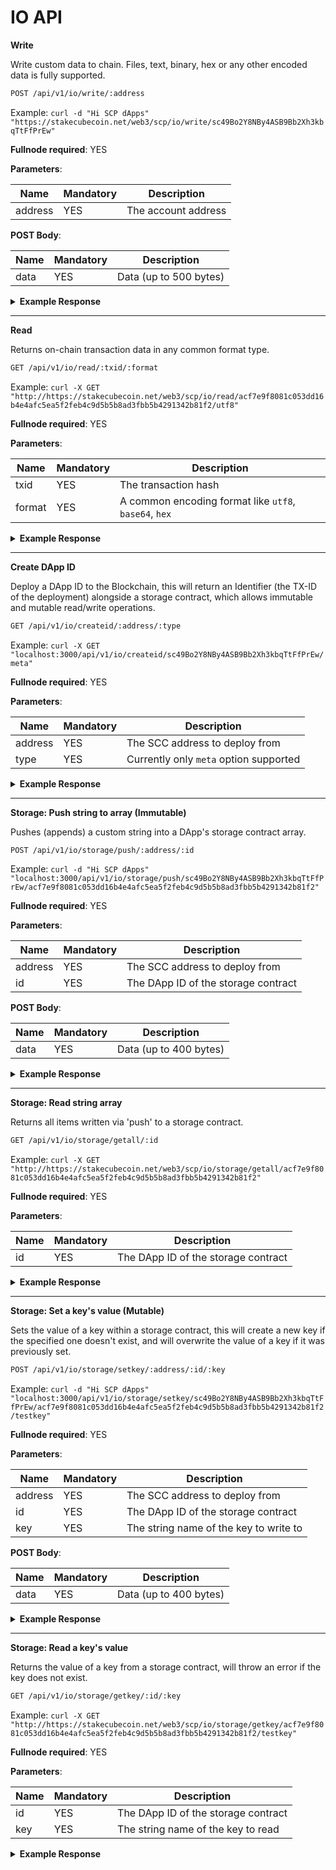 # IO API

**Write**

Write custom data to chain. Files, text, binary, hex or any other encoded data is fully supported.

```bash
POST /api/v1/io/write/:address
```

Example: `curl -d "Hi SCP dApps" "https://stakecubecoin.net/web3/scp/io/write/sc49Bo2Y8NBy4ASB9Bb2Xh3kbqTtFfPrEw"`

**Fullnode required**: YES

**Parameters**:

| Name | Mandatory | Description |
|---------|---------|---------|
| address | YES | The account address |

**POST Body**:

| Name | Mandatory | Description |
|---------|---------|---------|
| data | YES | Data (up to 500 bytes) |

<details>
<summary><strong>Example Response</strong></summary>
<p>

```json
{
    "txid": "acf7e9f8081c053dd16b4e4afc5ea5f2feb4c9d5b5b8ad3fbb5b4291342b81f2",
    "rawTx": "020000000139EAF02107EAFD4DF7B1B57E4B4932631001B7AA9EFA85C063DEFD9BDFC635AF000000006B483045022100A2CAE4F4B961ECF23DEEB01B679DDCE3DC53CF418B591E42B724998E588BC61202202735D7C23B9E8BB5B9371F61547B38F73AD060FEAE31F9F8E206A4207AB09378012102649E331DBEE371E569E278189D15065F0C0C7C7E8A355DE64A02BF975882B32DFFFFFFFF0201000000000000000F6A4C0C48692053435020644170707370DFF505000000001976A914C35141B5DEF6FE8EDC8F806B7A3221DBC7C356BC88AC00000000"
}
```

</p>
</details>  

---

**Read**

Returns on-chain transaction data in any common format type.

```bash
GET /api/v1/io/read/:txid/:format
```

Example: `curl -X GET "http://https://stakecubecoin.net/web3/scp/io/read/acf7e9f8081c053dd16b4e4afc5ea5f2feb4c9d5b5b8ad3fbb5b4291342b81f2/utf8"`

**Fullnode required**: YES

**Parameters**:

| Name | Mandatory | Description |
|---------|---------|---------|
| txid | YES | The transaction hash |
| format | YES | A common encoding format like `utf8`, `base64`, `hex` |

<details>
<summary><strong>Example Response</strong></summary>
<p>

```json
{
    "msg": "Hi SCP dApps",
    "tx": {
        "txid": "acf7e9f8081c053dd16b4e4afc5ea5f2feb4c9d5b5b8ad3fbb5b4291342b81f2",
        "version": 2,
        "type": 0,
        "size": 216,
        "locktime": 0,
        "vin": [
            {
                "txid": "af35c6df9bfdde63c085fa9eaab701106332494b7eb5b1f74dfdea0721f0ea39",
                "vout": 0,
                "scriptSig": {
                    "asm": "3045022100a2cae4f4b961ecf23deeb01b679ddce3dc53cf418b591e42b724998e588bc61202202735d7c23b9e8bb5b9371f61547b38f73ad060feae31f9f8e206a4207ab09378[ALL] 02649e331dbee371e569e278189d15065f0c0c7c7e8a355de64a02bf975882b32d",
                    "hex": "483045022100a2cae4f4b961ecf23deeb01b679ddce3dc53cf418b591e42b724998e588bc61202202735d7c23b9e8bb5b9371f61547b38f73ad060feae31f9f8e206a4207ab09378012102649e331dbee371e569e278189d15065f0c0c7c7e8a355de64a02bf975882b32d"
                },
                "sequence": 4294967295
            }
        ],
        "vout": [
            {
                "value": 1e-8,
                "valueSat": 1,
                "n": 0,
                "scriptPubKey": {
                    "asm": "OP_RETURN 486920534350206441707073",
                    "hex": "6a4c0c486920534350206441707073",
                    "type": "nulldata"
                }
            },
            {
                "value": 0.999996,
                "valueSat": 99999600,
                "n": 1,
                "scriptPubKey": {
                    "asm": "OP_DUP OP_HASH160 c35141b5def6fe8edc8f806b7a3221dbc7c356bc OP_EQUALVERIFY OP_CHECKSIG",
                    "hex": "76a914c35141b5def6fe8edc8f806b7a3221dbc7c356bc88ac",
                    "reqSigs": 1,
                    "type": "pubkeyhash",
                    "addresses": [
                        "sc49Bo2Y8NBy4ASB9Bb2Xh3kbqTtFfPrEw"
                    ]
                }
            }
        ],
        "hex": "020000000139eaf02107eafd4df7b1b57e4b4932631001b7aa9efa85c063defd9bdfc635af000000006b483045022100a2cae4f4b961ecf23deeb01b679ddce3dc53cf418b591e42b724998e588bc61202202735d7c23b9e8bb5b9371f61547b38f73ad060feae31f9f8e206a4207ab09378012102649e331dbee371e569e278189d15065f0c0c7c7e8a355de64a02bf975882b32dffffffff0201000000000000000f6a4c0c48692053435020644170707370dff505000000001976a914c35141b5def6fe8edc8f806b7a3221dbc7c356bc88ac00000000",
        "instantlock": true,
        "instantlock_internal": true,
        "chainlock": false
    }
}
```

</p>
</details>

---

**Create DApp ID**

Deploy a DApp ID to the Blockchain, this will return an Identifier (the TX-ID of the deployment) alongside a storage contract, which allows immutable and mutable read/write operations.

```bash
GET /api/v1/io/createid/:address/:type
```

Example: `curl -X GET "localhost:3000/api/v1/io/createid/sc49Bo2Y8NBy4ASB9Bb2Xh3kbqTtFfPrEw/meta"`

**Fullnode required**: YES

**Parameters**:

| Name | Mandatory | Description |
|---------|---------|---------|
| address | YES | The SCC address to deploy from |
| type | YES | Currently only `meta` option supported |

<details>
<summary><strong>Example Response</strong></summary>
<p>

```json
{
    "note": "The given 'txid' is your DApp Identifier, please use this when calling your DApp!",
    "txid": "acf7e9f8081c053dd16b4e4afc5ea5f2feb4c9d5b5b8ad3fbb5b4291342b81f2",
    "rawTx": "020000000139EAF02107EAFD4DF7B1B57E4B4932631001B7AA9EFA85C063DEFD9BDFC635AF000000006B483045022100A2CAE4F4B961ECF23DEEB01B679DDCE3DC53CF418B591E42B724998E588BC61202202735D7C23B9E8BB5B9371F61547B38F73AD060FEAE31F9F8E206A4207AB09378012102649E331DBEE371E569E278189D15065F0C0C7C7E8A355DE64A02BF975882B32DFFFFFFFF0201000000000000000F6A4C0C48692053435020644170707370DFF505000000001976A914C35141B5DEF6FE8EDC8F806B7A3221DBC7C356BC88AC00000000"
}
```

</p>
</details>  

---

**Storage: Push string to array (Immutable)**

Pushes (appends) a custom string into a DApp's storage contract array.

```bash
POST /api/v1/io/storage/push/:address/:id
```

Example: `curl -d "Hi SCP dApps" "localhost:3000/api/v1/io/storage/push/sc49Bo2Y8NBy4ASB9Bb2Xh3kbqTtFfPrEw/acf7e9f8081c053dd16b4e4afc5ea5f2feb4c9d5b5b8ad3fbb5b4291342b81f2"`

**Fullnode required**: YES

**Parameters**:

| Name | Mandatory | Description |
|---------|---------|---------|
| address | YES | The SCC address to deploy from |
| id | YES | The DApp ID of the storage contract |

**POST Body**:

| Name | Mandatory | Description |
|---------|---------|---------|
| data | YES | Data (up to 400 bytes) |

<details>
<summary><strong>Example Response</strong></summary>
<p>

```json
{
    "txid": "acf7e9f8081c053dd16b4e4afc5ea5f2feb4c9d5b5b8ad3fbb5b4291342b81f2",
    "rawTx": "020000000139EAF02107EAFD4DF7B1B57E4B4932631001B7AA9EFA85C063DEFD9BDFC635AF000000006B483045022100A2CAE4F4B961ECF23DEEB01B679DDCE3DC53CF418B591E42B724998E588BC61202202735D7C23B9E8BB5B9371F61547B38F73AD060FEAE31F9F8E206A4207AB09378012102649E331DBEE371E569E278189D15065F0C0C7C7E8A355DE64A02BF975882B32DFFFFFFFF0201000000000000000F6A4C0C48692053435020644170707370DFF505000000001976A914C35141B5DEF6FE8EDC8F806B7A3221DBC7C356BC88AC00000000"
}
```

</p>
</details>  

---

**Storage: Read string array**

Returns all items written via 'push' to a storage contract.

```bash
GET /api/v1/io/storage/getall/:id
```

Example: `curl -X GET "http://https://stakecubecoin.net/web3/scp/io/storage/getall/acf7e9f8081c053dd16b4e4afc5ea5f2feb4c9d5b5b8ad3fbb5b4291342b81f2"`

**Fullnode required**: YES

**Parameters**:

| Name | Mandatory | Description |
|---------|---------|---------|
| id | YES | The DApp ID of the storage contract |

<details>
<summary><strong>Example Response</strong></summary>
<p>

```json
[
    "Hi SCP dApps"
]
```

</p>
</details>

---

**Storage: Set a key's value (Mutable)**

Sets the value of a key within a storage contract, this will create a new key if the specified one doesn't exist, and will overwrite the value of a key if it was previously set.

```bash
POST /api/v1/io/storage/setkey/:address/:id/:key
```

Example: `curl -d "Hi SCP dApps" "localhost:3000/api/v1/io/storage/setkey/sc49Bo2Y8NBy4ASB9Bb2Xh3kbqTtFfPrEw/acf7e9f8081c053dd16b4e4afc5ea5f2feb4c9d5b5b8ad3fbb5b4291342b81f2/testkey"`

**Fullnode required**: YES

**Parameters**:

| Name | Mandatory | Description |
|---------|---------|---------|
| address | YES | The SCC address to deploy from |
| id | YES | The DApp ID of the storage contract |
| key | YES | The string name of the key to write to |

**POST Body**:

| Name | Mandatory | Description |
|---------|---------|---------|
| data | YES | Data (up to 400 bytes) |

<details>
<summary><strong>Example Response</strong></summary>
<p>

```json
{
    "txid": "acf7e9f8081c053dd16b4e4afc5ea5f2feb4c9d5b5b8ad3fbb5b4291342b81f2",
    "rawTx": "020000000139EAF02107EAFD4DF7B1B57E4B4932631001B7AA9EFA85C063DEFD9BDFC635AF000000006B483045022100A2CAE4F4B961ECF23DEEB01B679DDCE3DC53CF418B591E42B724998E588BC61202202735D7C23B9E8BB5B9371F61547B38F73AD060FEAE31F9F8E206A4207AB09378012102649E331DBEE371E569E278189D15065F0C0C7C7E8A355DE64A02BF975882B32DFFFFFFFF0201000000000000000F6A4C0C48692053435020644170707370DFF505000000001976A914C35141B5DEF6FE8EDC8F806B7A3221DBC7C356BC88AC00000000"
}
```

</p>
</details>  

---

**Storage: Read a key's value**

Returns the value of a key from a storage contract, will throw an error if the key does not exist.

```bash
GET /api/v1/io/storage/getkey/:id/:key
```

Example: `curl -X GET "http://https://stakecubecoin.net/web3/scp/io/storage/getkey/acf7e9f8081c053dd16b4e4afc5ea5f2feb4c9d5b5b8ad3fbb5b4291342b81f2/testkey"`

**Fullnode required**: YES

**Parameters**:

| Name | Mandatory | Description |
|---------|---------|---------|
| id | YES | The DApp ID of the storage contract |
| key | YES | The string name of the key to read |

<details>
<summary><strong>Example Response</strong></summary>
<p>

```json
"Hi SCP dApps"
```

</p>
</details>